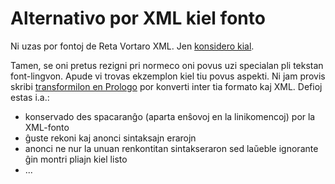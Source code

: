 # Alternativo por XML kiel fonto

Ni uzas por fontoj de Reta Vortaro XML. Jen [konsidero kial](https://github.com/revuloj/revo-fonto/wiki/Kial-XML).

Tamen, se oni pretus rezigni pri normeco oni povus uzi specialan pli tekstan font-lingvon. Apude vi trovas ekzemplon kiel tiu povus aspekti. Ni jam provis skribi [transformilon en Prologo](https://sourceforge.net/p/retavortaro/code/HEAD/tree/trunk/swi/trf/) por konverti inter tia formato kaj XML. Defioj estas i.a.:

- konservado des spacaranĝo (aparta enŝovoj en la linikomencoj) por la XML-fonto
- ĝuste rekoni kaj anonci sintaksajn erarojn
- anonci ne nur la unuan renkontitan sintakseraron sed laŭeble ignorante ĝin montri pliajn kiel listo
- ...
